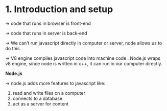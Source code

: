 # 1. Introduction and setup

→ code that runs in browser is front-end

→ code that runs in server is back-end

→ We can’t run javascript directly in computer or server, node allows us to do this.

→ V8 engine compiles javascript code into machine code . Node.js wraps v8 engine,
 since node is written in c++, it can run in our computer directly.

**Node.js**

→ node.js adds more features to javascript like:

1. read and write files on a computer 
2. connects to a database
3. act as a server for content